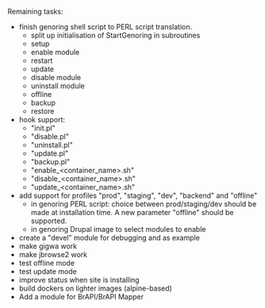 Remaining tasks:
- finish genoring shell script to PERL script translation.
  - split up initialisation of StartGenoring in subroutines
  - setup
  - enable module
  - restart
  - update
  - disable module
  - uninstall module
  - offline
  - backup
  - restore
- hook support:
  - "init.pl"
  - "disable.pl"
  - "uninstall.pl"
  - "update.pl"
  - "backup.pl"
  - "enable_<container_name>.sh"
  - "disable_<container_name>.sh"
  - "update_<container_name>.sh"
- add support for profiles "prod", "staging", "dev", "backend" and "offline"
  - in genoring PERL script: choice between prod/staging/dev should be made at
    installation time. A new parameter "offline" should be supported.
  - in genoring Drupal image to select modules to enable
- create a "devel" module for debugging and as example
- make gigwa work
- make jbrowse2 work
- test offline mode
- test update mode
- improve status when site is installing
- build dockers on lighter images (alpine-based)
- Add a module for BrAPI/BrAPI Mapper